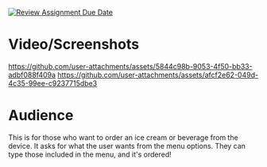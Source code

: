 [![Review Assignment Due Date](https://classroom.github.com/assets/deadline-readme-button-22041afd0340ce965d47ae6ef1cefeee28c7c493a6346c4f15d667ab976d596c.svg)](https://classroom.github.com/a/DpCY8B3G)
# Video/Screenshots
https://github.com/user-attachments/assets/5844c98b-9053-4f50-bb33-adbf088f409a
https://github.com/user-attachments/assets/afcf2e62-049d-4c35-99ee-c9237715dbe3
# Audience
This is for those who want to order an ice cream or beverage from the device. It asks for what the user wants from the menu options. They can type those included in the menu, and it's ordered!
